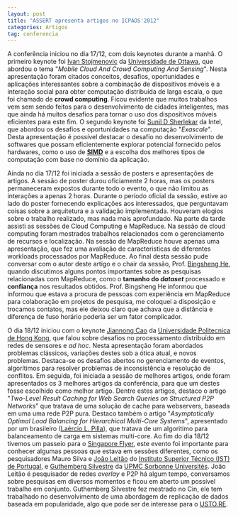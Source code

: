 ```yaml
---
layout: post
title: "ASSERT apresenta artigos no ICPADS'2012"
categories: Artigos
tag: conferencia
---
```


A conferência iniciou no dia 17/12, com dois keynotes durante a manhã. O primeiro keynote foi [Ivan Stojmenovic](http://www.site.uottawa.ca/~ivan/) da [Universidade de Ottawa](http://www.uottawa.ca/welcome.html), que abordou o tema "_Mobile Cloud And Crowd Computing And Sensing_". Nesta apresentação foram citados conceitos, desafios, oportunidades e aplicações interessantes sobre a combinação de dispositivos móveis e a interação social para obter computação distribuída de larga escala, o que foi chamado de **crowd computing**. Ficou evidente que muitos trabalhos vem sem sendo feitos para o desenvolvimento de cidades inteligentes, mas que ainda há muitos desafios para tornar o uso dos dispositivos móveis eficientes para este fim. O segundo keynote foi [Sunil D Sherlekar](http://pcl.intel-research.net/people/Sunilsherlekar.htm) da Intel, que abordou os desafios e oportunidades na computação "_Exascale_". Desta apresentação é possível destacar o desafio no desenvolvimento de softwares que possam eficientemente explorar potencial fornecido pelos hardwares, como o uso de **[SIMD](http://en.wikipedia.org/wiki/SIMD)** e a escolha dos melhores tipos de computação com base no domínio da aplicação.

Ainda no dia 17/12 foi iniciada a sessão de posters e apresentações de artigos. A sessão de poster durou oficiamente 2 horas, mas os posters permaneceram expostos durante todo o evento, o que não limitou as interações a apenas 2 horas. Durante o período oficial da sessão, estive ao lado do poster fornecendo explicações aos interessados, que perguntavam coisas sobre a arquitetura e a validação implementada. Houveram elogios sobre o trabalho realizado, mas nada mais aprofundado. Na parte da tarde assisti as sessões de Cloud Computing e MapReduce. Na sessão de cloud computing foram mostrados trabalhos relacionados com o gerenciamento de recursos e localização. Na sessão de MapReduce houve apenas uma apresentação, que fez uma avaliação de caracteristicas de diferentes workloads processados por MapReduce. Ao final desta sessão pude conversar com o autor deste artigo e o chair da sessão, Prof. [Bingsheng He](http://www3.ntu.edu.sg/home/bshe/), quando discutimos alguns pontos importantes sobre as pesquisas relacionadas com MapReduce, como o **tamanho do _dataset_** processado e **confiança** nos resultados obtidos. Prof. Bingsheng He informou que informou que estava a procura de pessoas com experiência em MapReduce para colaboração em projetos de pesquisa, me coloquei a disposição e trocamos contatos, mas ele deixou claro que achava que a distância e diferença de fuso horário poderia ser um fator complicador.

O dia 18/12 iniciou com o keynote [Jiannong Cao](http://www4.comp.polyu.edu.hk/~csjcao/) da [Universidade Politecnica de Hong Kong](http://www.polyu.edu.hk/cpa/polyu/index.php), que falou sobre desafios no processamento distribuído em redes de sensores e _ad hoc_. Nesta apresentação foram abordados problemas clássicos, variações destes sob a ótica atual, e novos problemas. Destaca-se os desafios abertos no gerenciamento de eventos, algorítimos para resolver problemas de inconsistência e resolução de conflitos. Em seguida, foi iniciada a sessão de melhores artigos, onde foram apresentados os 3 melhores artigos da conferência, para que um destes fosse escolhido como melhor artigo. Dentre estes artigos, destaco o artigo "_Two-Level Result Caching for Web Search Queries on Structured P2P Networks_" que tratava de uma solução de cache para webservers, baseada em uma uma rede P2P pura. Destaco também o artigo "_Asymptotically Optimal Load Balancing for Hierarchical Multi-Core Systems_", apresentado por um brasileiro ([Laércio L. Pilla](http://www.researchgate.net/profile/Laercio_Lima_Pilla/)), que tratava de um algoritimo para balanceamento de carga em sistemas multi-core. Ao fim do dia 18/12 tivemos um passeio para o [Singapore Flyer](http://www.singaporeflyer.com/), este evento foi importante para conhecer algumas pessoas que estava em sessões diferentes, como os pesquisadores Mauro Silva e [João Leitão](http://www.gsd.inesc-id.pt/~jleitao/) do [Instituto Superior Técnico (IST) de Portugal](http://www.ist.utl.pt/), e [Guthemberg Silvestre](http://pagesperso-systeme.lip6.fr/Guthemberg.Silvestre/) da [UPMC Sorbonne Universités](http://www.upmc.fr/en/university/sorbonne_universities.html). João Leitão é pesquisador de redes _overlay_ e P2P há algum tempo, conversamos sobre pesquisas em diversos momentos e ficou em aberto um possível trabalho em conjunto. Guthemberg Silvestre fez mestrado no Cin, ele tem trabalhado no desenvolvimento de uma abordagem de replicação de dados baseada em popularidade, algo que pode ser de interesse para o [USTO.RE](http://usto.re).